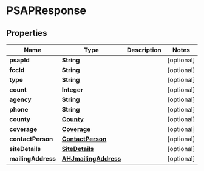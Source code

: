 

# PSAPResponse


## Properties

Name | Type | Description | Notes
------------ | ------------- | ------------- | -------------
**psapId** | **String** |  |  [optional]
**fccId** | **String** |  |  [optional]
**type** | **String** |  |  [optional]
**count** | **Integer** |  |  [optional]
**agency** | **String** |  |  [optional]
**phone** | **String** |  |  [optional]
**county** | [**County**](County.md) |  |  [optional]
**coverage** | [**Coverage**](Coverage.md) |  |  [optional]
**contactPerson** | [**ContactPerson**](ContactPerson.md) |  |  [optional]
**siteDetails** | [**SiteDetails**](SiteDetails.md) |  |  [optional]
**mailingAddress** | [**AHJmailingAddress**](AHJmailingAddress.md) |  |  [optional]



